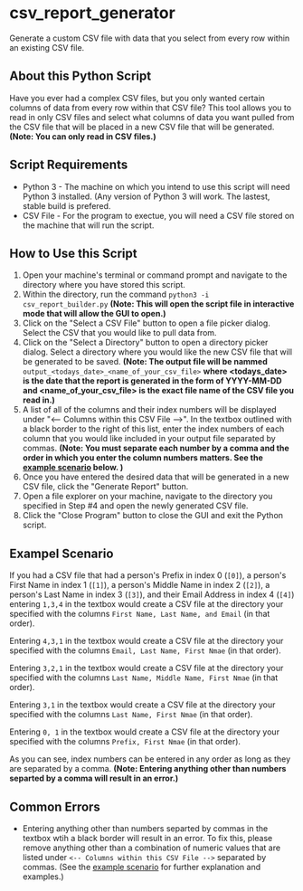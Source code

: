 # csv_report_generator
Generate a custom CSV file with data that you select from every row within an existing CSV file. 

## About this Python Script
Have you ever had a complex CSV files, but you only wanted certain columns of data from every row within that CSV file? This tool allows you to read in only CSV files and select what columns of data you want pulled from the CSV file that will be placed in a new CSV file that will be generated. **(Note: You can only read in CSV files.)** 

## Script Requirements
* Python 3 - The machine on which you intend to use this script will need Python 3 installed. (Any version of Python 3 will work. The lastest, stable build is prefered. 
* CSV File - For the program to exectue, you will need a CSV file stored on the machine that will run the script. 

## How to Use this Script
1. Open your machine's terminal or command prompt and navigate to the directory where you have stored this script. 
1. Within the directory, run the command `python3 -i csv_report_builder.py` **(Note: This will open the script file in interactive mode that will allow the GUI to open.)**
1. Click on the "Select a CSV File" button to open a file picker dialog. Select the CSV that you would like to pull data from.
1. Click on the "Select a Directory" button to open a directory picker dialog. Select a directory where you would like the new CSV file that will be generated to be saved. 
  **(Note: The output file will be nammed** `output_<todays_date>_<name_of_your_csv_file>` **where <todays_date> is the date that the report is generated in the form of YYYY-MM-DD and <name_of_your_csv_file> is the exact file name of the CSV file you read in.)**
1. A list of all of the columns and their index numbers will be displayed under "<-- Columns within this CSV File -->". In the textbox outlined with a black border to the right of this list, enter the index numbers of each column that you would like included in your output file separated by commas. **(Note: You must separate each number by a comma and the order in which you enter the column numbers matters. See the [example scenario](https://github.com/mike-weiner/csv_report_generator/tree/master#exampel-scenario) below. )**
1. Once you have entered the desired data that will be generated in a new CSV file, click the "Generate Report" button. 
1. Open a file explorer on your machine, navigate to the directory you specified in Step #4 and open the newly generated CSV file. 
1. Click the "Close Program" button to close the GUI and exit the Python script.

## Exampel Scenario
If you had a CSV file that had a person's Prefix in index 0 (`[0]`), a person's First Name in index 1 (`[1]`), a person's Middle Name in index 2 (`[2]`), a person's Last Name in index 3 (`[3]`), and their Email Address in index 4 (`[4]`) entering `1,3,4` in the textbox would create a CSV file at the directory your specified with the columns `First Name, Last Name, and Email` (in that order).

Entering `4,3,1` in the textbox would create a CSV file at the directory your specified with the columns `Email, Last Name, First Nmae` (in that order).

Entering `3,2,1` in the textbox would create a CSV file at the directory your specified with the columns `Last Name, Middle Name, First Nmae` (in that order).

Entering `3,1` in the textbox would create a CSV file at the directory your specified with the columns `Last Name, First Nmae` (in that order).

Entering `0, 1` in the textbox would create a CSV file at the directory your specified with the columns `Prefix, First Nmae` (in that order).

As you can see, index numbers can be entered in any order as long as they are separated by a comma. **(Note: Entering anything other than numbers separted by a comma will result in an error.)**

## Common Errors
* Entering anything other than numbers separted by commas in the textbox wtih a black border will result in an error. To fix this, please remove anything other than a combination of numeric values that are listed under `<-- Columns within this CSV File -->` separated by commas. (See the [example scenario](https://github.com/mike-weiner/csv_report_generator/tree/master#exampel-scenario) for further explanation and examples.) 
